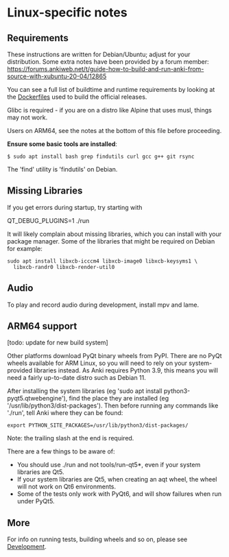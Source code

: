 # Linux-specific notes

## Requirements

These instructions are written for Debian/Ubuntu; adjust for your distribution.
Some extra notes have been provided by a forum member:
https://forums.ankiweb.net/t/guide-how-to-build-and-run-anki-from-source-with-xubuntu-20-04/12865

You can see a full list of buildtime and runtime requirements by looking at the
[Dockerfiles](../.buildkite/linux/docker/Dockerfile.amd64) used to build the
official releases.

Glibc is required - if you are on a distro like Alpine that uses musl, things
may not work.

Users on ARM64, see the notes at the bottom of this file before proceeding.

**Ensure some basic tools are installed**:

```
$ sudo apt install bash grep findutils curl gcc g++ git rsync
```

The 'find' utility is 'findutils' on Debian.

## Missing Libraries

If you get errors during startup, try starting with

QT_DEBUG_PLUGINS=1 ./run

It will likely complain about missing libraries, which you can install with
your package manager. Some of the libraries that might be required on Debian
for example:

```
sudo apt install libxcb-icccm4 libxcb-image0 libxcb-keysyms1 \
  libxcb-randr0 libxcb-render-util0
```

## Audio

To play and record audio during development, install mpv and lame.

## ARM64 support

[todo: update for new build system]

Other platforms download PyQt binary wheels from PyPI. There are no PyQt wheels available
for ARM Linux, so you will need to rely on your system-provided libraries instead. As Anki
requires Python 3.9, this means you will need a fairly up-to-date distro such as Debian 11.

After installing the system libraries (eg 'sudo apt install python3-pyqt5.qtwebengine'),
find the place they are installed (eg '/usr/lib/python3/dist-packages'). Then before
running any commands like './run', tell Anki where they can be found:

```
export PYTHON_SITE_PACKAGES=/usr/lib/python3/dist-packages/
```

Note: the trailing slash at the end is required.

There are a few things to be aware of:

- You should use ./run and not tools/run-qt5\*, even if your system libraries are Qt5.
- If your system libraries are Qt5, when creating an aqt wheel, the wheel will not work
  on Qt6 environments.
- Some of the tests only work with PyQt6, and will show failures when run under PyQt5.

## More

For info on running tests, building wheels and so on, please see [Development](./development.md).
